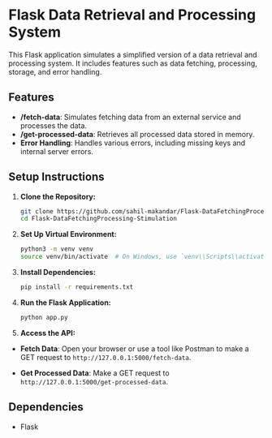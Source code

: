 # Flask Data Retrieval and Processing System

This Flask application simulates a simplified version of a data retrieval and processing system. It includes features such as data fetching, processing, storage, and error handling.

## Features

- **/fetch-data**: Simulates fetching data from an external service and processes the data.
- **/get-processed-data**: Retrieves all processed data stored in memory.
- **Error Handling**: Handles various errors, including missing keys and internal server errors.

## Setup Instructions

1. **Clone the Repository:**
    ```bash
    git clone https://github.com/sahil-makandar/Flask-DataFetchingProcessing-Stimulation.git
    cd Flask-DataFetchingProcessing-Stimulation
    ```

2. **Set Up Virtual Environment:**
    ```bash
    python3 -m venv venv
    source venv/bin/activate  # On Windows, use `venv\\Scripts\\activate
    ```

3. **Install Dependencies:**
    ```bash
    pip install -r requirements.txt
    ```

4. **Run the Flask Application:**
    ```bash
    python app.py
    ```

5. **Access the API:**

- **Fetch Data**: Open your browser or use a tool like Postman to make a GET request to `http://127.0.0.1:5000/fetch-data`.

- **Get Processed Data**: Make a GET request to `http://127.0.0.1:5000/get-processed-data`.
    
## Dependencies

- Flask
